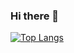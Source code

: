 ### Hi there 👋
[![Top Langs](https://github-readme-stats.vercel.app/api/top-langs/?username=yadi09&layout=donut)](https://github.com/anuraghazra/github-readme-stats)

